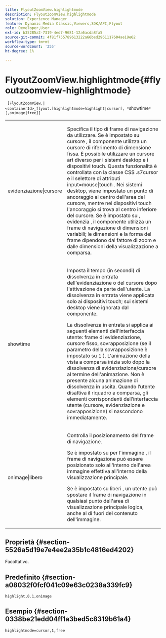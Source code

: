 ```yaml
---
title: FlyoutZoomView.highlightmode
description: FlyoutZoomView.highlightmode
solution: Experience Manager
feature: Dynamic Media Classic,Viewers,SDK/API,Flyout
role: Developer,User
exl-id: b35285a2-7319-4ed7-9681-12a6acda8fa5
source-git-commit: 4f81f755789613222a66bed2961117604ae19e62
workflow-type: tm+mt
source-wordcount: '255'
ht-degree: 1%

---
```


# FlyoutZoomView.highlightmode{#flyoutzoomview-highlightmode}

` [FlyoutZoomView.|<containerId>_flyout.]highlightmode=highlight|cursor[, *`showtime`*[,onimage|free]]`

<table id="table_C6F4C663099F40698874731590A22924"> 
 <tbody> 
  <tr> 
   <td colname="col1"> <p> <span class="codeph"> evidenziazione|cursore </span> </p> </td> 
   <td colname="col2"> <p> Specifica il tipo di frame di navigazione da utilizzare. Se è impostato su <span class="codeph"> cursore </span>, il componente utilizza un cursore di riferimento di dimensione fissa. È possibile utilizzare un cursore art diverso per i sistemi desktop e i dispositivi touch. Questa funzionalità è controllata con la classe CSS <span class="codeph"> .s7cursor </span> e il selettore di attributi <span class="codeph"> input=mouse|touch </span>. Nei sistemi desktop, viene impostato un punto di ancoraggio al centro dell'area del cursore, mentre nei dispositivi touch l'ancoraggio si trova al centro inferiore del cursore. Se è impostato su <span class="codeph">, evidenzia </span>, il componente utilizza un frame di navigazione di dimensioni variabili; le dimensioni e la forma del frame dipendono dal fattore di zoom e dalle dimensioni della visualizzazione a comparsa. </p> </td> 
  </tr> 
  <tr> 
   <td colname="col1"> <p> <span class="codeph"> <span class="varname"> showtime </span> </span> </p> </td> 
   <td colname="col2"> <p> Imposta il tempo (in secondi) di dissolvenza in entrata dell'evidenziazione o del cursore dopo l'attivazione da parte dell'utente. La dissolvenza in entrata viene applicata solo ai dispositivi touch; sui sistemi desktop viene ignorata dal componente. </p> <p>La dissolvenza in entrata si applica ai seguenti elementi dell'interfaccia utente: frame di evidenziazione, cursore fisso, sovrapposizione (se il parametro <span class="codeph"> della sovrapposizione </span> è impostato su <span class="codeph"> 1 </span>). L'animazione della vista a comparsa inizia solo dopo la dissolvenza di evidenziazione/cursore al termine dell'animazione. Non è presente alcuna animazione di dissolvenza in uscita. Quando l’utente disattiva il riquadro a comparsa, gli elementi corrispondenti dell’interfaccia utente (cursore, evidenziazione e sovrapposizione) si nascondono immediatamente. </p> </td> 
  </tr> 
  <tr> 
   <td colname="col1"> <p> <span class="codeph"> onimage|libero </span> </p> </td> 
   <td colname="col2"> <p> Controlla il posizionamento del frame di navigazione. </p> <p>Se è impostato su <span class="codeph"> per l'immagine </span>, il frame di navigazione può essere posizionato solo all'interno dell'area immagine effettiva all'interno della visualizzazione principale. </p> <p>Se è impostato su <span class="codeph"> liberi </span>, un utente può spostare il frame di navigazione in qualsiasi punto dell'area di visualizzazione principale logica, anche al di fuori del contenuto dell'immagine. </p> </td> 
  </tr> 
 </tbody> 
</table>

## Proprietà {#section-5526a5d19e7e4ee2a35b1c4816ed4202}

Facoltativo.

## Predefinito {#section-a08032f0fcf041c09e63c0238a339fc9}

`highlight,0.1,onimage`

## Esempio {#section-0338be21edd04ff1a3bed5c8319b61a4}

`highlightmode=cursor,1,free`
